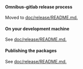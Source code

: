 #### Omnibus-gitlab release process

Moved to [doc/release/README.md.](doc/release/README.md)

#### On your development machine

See [doc/release/README.md.](doc/release/README.md#on-your-development-machine)

#### Publishing the packages

See [doc/release/README.md.](doc/release/README.md#publishing-the-packages)

